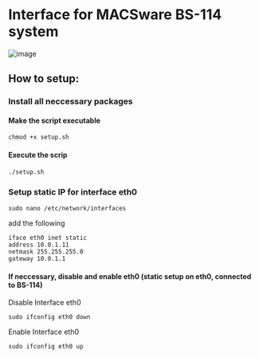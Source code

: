 # Interface for MACSware BS-114 system

![image](https://github.com/Boisti13/MECSware_Interface/assets/76182879/28b5fc84-59cf-4e16-8194-7040abba20cd)


## How to setup:

### Install all neccessary packages
#### Make the script executable
```
chmod +x setup.sh
```
#### Execute the scrip
```
./setup.sh
```
### Setup static IP for interface eth0
```
sudo nano /etc/network/interfaces
```
add the following
```
iface eth0 inet static
address 10.0.1.11
netmask 255.255.255.0
gateway 10.0.1.1
```

#### If neccessary, disable and enable eth0 (static setup on eth0, connected to BS-114)

Disable Interface eth0
```
sudo ifconfig eth0 down
```
Enable Interface eth0
```
sudo ifconfig eth0 up
```
